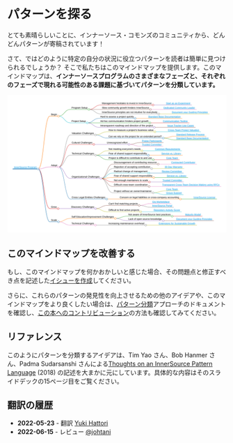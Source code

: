 # パターンを探る

とても素晴らしいことに、インナーソース・コモンズのコミュニティから、どんどんパターンが寄稿されています！

さて、ではどのように特定の自分の状況に役立つパターンを読者は簡単に見つけられるでしょうか？
そこで私たちはこのマインドマップを提供します。このマインドマップは、**インナーソースプログラムのさまざまなフェーズと、それぞれのフェーズで現れる可能性のある課題に基づいてパターンを分類しています。**

![インナーソース・パターンのマインドマップ](../../pattern-categorization/innersource-program-mind-map.png)

## このマインドマップを改善する

もし、このマインドマップを何かおかしいと感じた場合、その問題点と修正すべき点を記述した[イシューを作成](https://github.com/InnerSourceCommons/InnerSourcePatterns/issues)してください。

さらに、これらのパターンの発見性を向上させるための他のアイデアや、このマインドマップをより良くしたい場合は、[パターン分類](https://github.com/InnerSourceCommons/InnerSourcePatterns/blob/main/pattern-categorization/README.md)アプローチのドキュメントを確認し、[この本へのコントリビューション](contribute.md)の方法も確認してみてください。

## リファレンス

このようにパターンを分類するアイデアは、Tim Yao さん、Bob Hanmer さん、Padma Sudarsanshi さんによる[Thoughts on an InnerSource Pattern Language](https://drive.google.com/file/d/13AY8glCOdpLOVuz7cVD6QOB8d2xbHCS1/view) (2018) の記述を大まかに元にしています。具体的な内容はそのスライドデックの15ページ目をご覧ください。

## 翻訳の履歴

- **2022-05-23** - 翻訳 [Yuki Hattori](https://github.com/yuhattor)
- **2022-06-15** - レビュー [@johtani](https://github.com/johtani)
